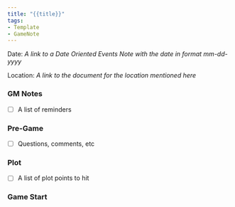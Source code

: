 ```yaml
---
title: "{{title}}"
tags:
- Template
- GameNote
---
```


Date: *A link to a Date Oriented Events Note with the date in format mm-dd-yyyy*

Location: *A link to the document for the location mentioned here*

### GM Notes
- [ ] A list of reminders

### Pre-Game
- [ ] Questions, comments, etc

### Plot
- [ ] A list of plot points to hit

### Game Start


